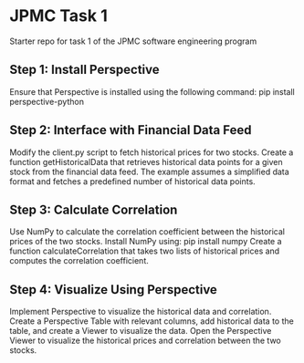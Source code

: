 # JPMC Task 1
Starter repo for task 1 of the JPMC software engineering program

## Step 1: Install Perspective
Ensure that Perspective is installed using the following command:
pip install perspective-python


## Step 2: Interface with Financial Data Feed
Modify the client.py script to fetch historical prices for two stocks. Create a function getHistoricalData that retrieves historical data points for a given stock from the financial data feed. The example assumes a simplified data format and fetches a predefined number of historical data points.

## Step 3: Calculate Correlation
Use NumPy to calculate the correlation coefficient between the historical prices of the two stocks. Install NumPy using:
pip install numpy
Create a function calculateCorrelation that takes two lists of historical prices and computes the correlation coefficient.

## Step 4: Visualize Using Perspective
Implement Perspective to visualize the historical data and correlation. Create a Perspective Table with relevant columns, add historical data to the table, and create a Viewer to visualize the data. Open the Perspective Viewer to visualize the historical prices and correlation between the two stocks.


